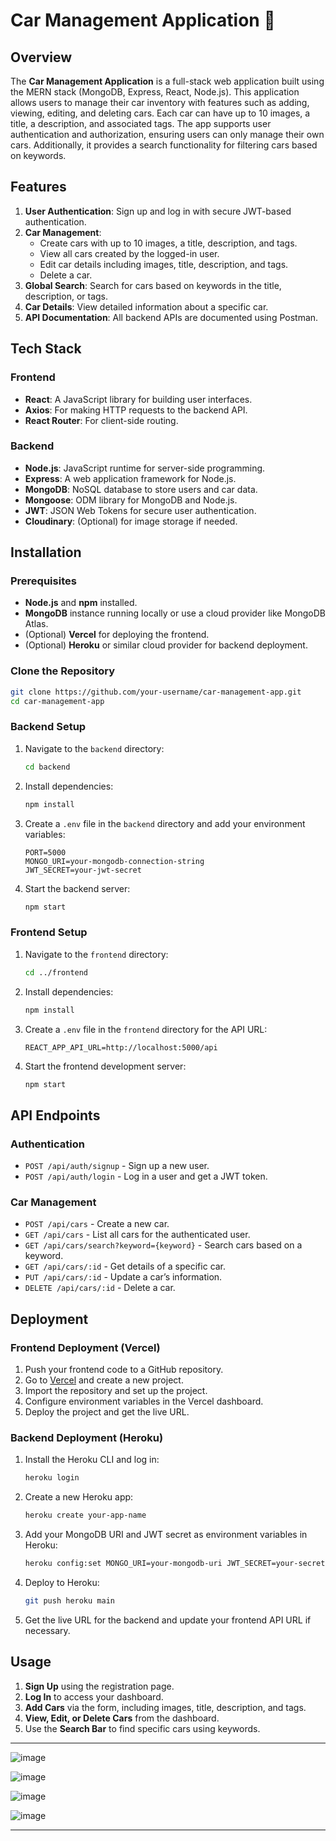 

# Car Management Application 🚗

## Overview
The **Car Management Application** is a full-stack web application built using the MERN stack (MongoDB, Express, React, Node.js). This application allows users to manage their car inventory with features such as adding, viewing, editing, and deleting cars. Each car can have up to 10 images, a title, a description, and associated tags. The app supports user authentication and authorization, ensuring users can only manage their own cars. Additionally, it provides a search functionality for filtering cars based on keywords.

## Features
1. **User Authentication**: Sign up and log in with secure JWT-based authentication.
2. **Car Management**:
   - Create cars with up to 10 images, a title, description, and tags.
   - View all cars created by the logged-in user.
   - Edit car details including images, title, description, and tags.
   - Delete a car.
3. **Global Search**: Search for cars based on keywords in the title, description, or tags.
4. **Car Details**: View detailed information about a specific car.
5. **API Documentation**: All backend APIs are documented using Postman.

## Tech Stack
### Frontend
- **React**: A JavaScript library for building user interfaces.
- **Axios**: For making HTTP requests to the backend API.
- **React Router**: For client-side routing.

### Backend
- **Node.js**: JavaScript runtime for server-side programming.
- **Express**: A web application framework for Node.js.
- **MongoDB**: NoSQL database to store users and car data.
- **Mongoose**: ODM library for MongoDB and Node.js.
- **JWT**: JSON Web Tokens for secure user authentication.
- **Cloudinary**: (Optional) for image storage if needed.

## Installation

### Prerequisites
- **Node.js** and **npm** installed.
- **MongoDB** instance running locally or use a cloud provider like MongoDB Atlas.
- (Optional) **Vercel** for deploying the frontend.
- (Optional) **Heroku** or similar cloud provider for backend deployment.

### Clone the Repository
```bash
git clone https://github.com/your-username/car-management-app.git
cd car-management-app
```

### Backend Setup
1. Navigate to the `backend` directory:
   ```bash
   cd backend
   ```
2. Install dependencies:
   ```bash
   npm install
   ```
3. Create a `.env` file in the `backend` directory and add your environment variables:
   ```env
   PORT=5000
   MONGO_URI=your-mongodb-connection-string
   JWT_SECRET=your-jwt-secret
   ```
4. Start the backend server:
   ```bash
   npm start
   ```

### Frontend Setup
1. Navigate to the `frontend` directory:
   ```bash
   cd ../frontend
   ```
2. Install dependencies:
   ```bash
   npm install
   ```
3. Create a `.env` file in the `frontend` directory for the API URL:
   ```env
   REACT_APP_API_URL=http://localhost:5000/api
   ```
4. Start the frontend development server:
   ```bash
   npm start
   ```

## API Endpoints
### **Authentication**
- `POST /api/auth/signup` - Sign up a new user.
- `POST /api/auth/login` - Log in a user and get a JWT token.

### **Car Management**
- `POST /api/cars` - Create a new car.
- `GET /api/cars` - List all cars for the authenticated user.
- `GET /api/cars/search?keyword={keyword}` - Search cars based on a keyword.
- `GET /api/cars/:id` - Get details of a specific car.
- `PUT /api/cars/:id` - Update a car’s information.
- `DELETE /api/cars/:id` - Delete a car.

## Deployment
### **Frontend Deployment** (Vercel)
1. Push your frontend code to a GitHub repository.
2. Go to [Vercel](https://vercel.com) and create a new project.
3. Import the repository and set up the project.
4. Configure environment variables in the Vercel dashboard.
5. Deploy the project and get the live URL.

### **Backend Deployment** (Heroku)
1. Install the Heroku CLI and log in:
   ```bash
   heroku login
   ```
2. Create a new Heroku app:
   ```bash
   heroku create your-app-name
   ```
3. Add your MongoDB URI and JWT secret as environment variables in Heroku:
   ```bash
   heroku config:set MONGO_URI=your-mongodb-uri JWT_SECRET=your-secret
   ```
4. Deploy to Heroku:
   ```bash
   git push heroku main
   ```
5. Get the live URL for the backend and update your frontend API URL if necessary.

## Usage
1. **Sign Up** using the registration page.
2. **Log In** to access your dashboard.
3. **Add Cars** via the form, including images, title, description, and tags.
4. **View, Edit, or Delete Cars** from the dashboard.
5. Use the **Search Bar** to find specific cars using keywords.

---

![image](https://github.com/user-attachments/assets/1bd660be-2706-4b0a-9648-63600b1309d9)

![image](https://github.com/user-attachments/assets/bb0496da-4b05-4281-8552-9ee351fa4325)


![image](https://github.com/user-attachments/assets/303579ed-d99c-4a43-b764-3504cd3a14e2)

![image](https://github.com/user-attachments/assets/e40fa6db-433a-43b5-b26f-65e1772705d7)



---
